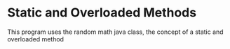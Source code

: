 # Static and Overloaded Methods

This program uses the random math java class, the concept of a static and overloaded method
